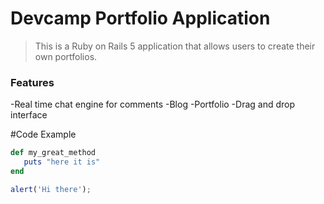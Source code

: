# Devcamp Portfolio Application

>This is a Ruby on Rails 5 application that allows users to create their own portfolios.

### Features

-Real time chat engine for comments
-Blog
-Portfolio
-Drag and drop interface

#Code Example

 ```ruby
def my_great_method
	puts "here it is"
end
 ```

```javascript
alert('Hi there');
```